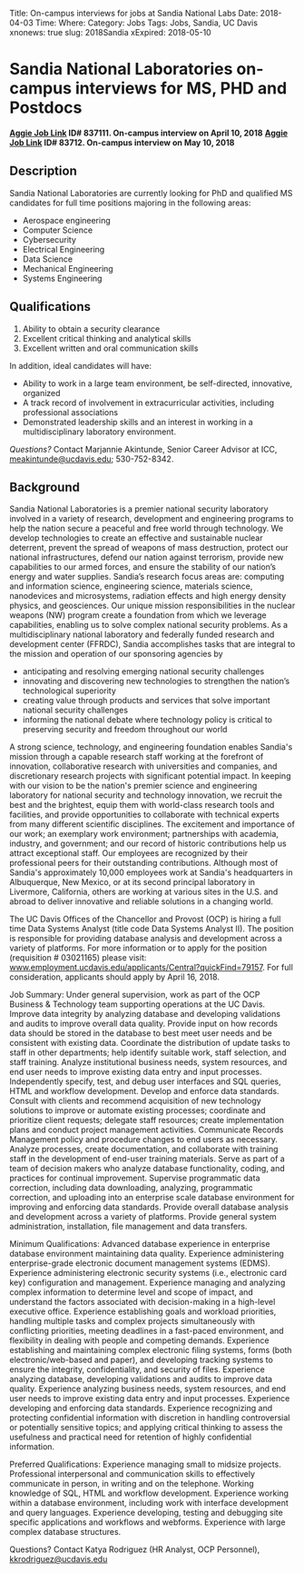 Title: On-campus interviews for jobs at Sandia National Labs
Date: 2018-04-03
Time: 
Where:
Category: Jobs
Tags: Jobs, Sandia, UC Davis
xnonews: true
slug: 2018Sandia
xExpired: 2018-05-10

# Sandia National Laboratories on-campus interviews for MS, PHD and Postdocs

**[Aggie Job Link](https://icc.ucdavis.edu/find/resources/ajl.htm) ID# 837111. On-campus interview on April 10, 2018**
**[Aggie Job Link](https://icc.ucdavis.edu/find/resources/ajl.htm) ID# 83712. On-campus interview on May 10, 2018**

## Description

Sandia National Laboratories are currently looking for PhD and qualified MS candidates for full time positions majoring in the following areas:

* Aerospace engineering
* Computer Science
* Cybersecurity
* Electrical Engineering
* Data Science
* Mechanical Engineering
* Systems Engineering

## Qualifications
1. Ability to obtain a security clearance
2. Excellent critical thinking and analytical skills
3. Excellent written and oral communication skills

In addition, ideal candidates will have:

* Ability to work in a large team environment, be self-directed, innovative, organized
* A track record of involvement in extracurricular activities, including professional associations
* Demonstrated leadership skills and an interest in working in a multidisciplinary laboratory environment.

*Questions?* Contact Marjannie Akintunde, Senior Career Advisor at ICC, <meakintunde@ucdavis.edu>; 530-752-8342.

## Background

Sandia National Laboratories is a premier national security laboratory involved in a variety of research, development and engineering programs to help the nation secure a peaceful and free world through technology. We develop technologies to create an effective and sustainable nuclear deterrent, prevent the spread of weapons of mass destruction, protect our national infrastructures, defend our nation against terrorism, provide new capabilities to our armed forces, and ensure the stability of our nation’s energy and water supplies.  Sandia’s research focus areas are: computing and information science, engineering science, materials science, nanodevices and microsystems, radiation effects and high energy density physics, and geosciences. Our unique mission responsibilities in the nuclear weapons (NW) program create a foundation from which we leverage capabilities, enabling us to solve complex national security problems.
As a multidisciplinary national laboratory and federally funded research and development center (FFRDC), Sandia accomplishes tasks that are integral to the mission and operation of our sponsoring agencies by

* anticipating and resolving emerging national security challenges
* innovating and discovering new technologies to strengthen the nation’s technological superiority
* creating value through products and services that solve important national security challenges
* informing the national debate where technology policy is critical to preserving security and freedom throughout our world

A strong science, technology, and engineering foundation enables Sandia's mission through a capable research staff working at the forefront of innovation, collaborative research with universities and companies, and discretionary research projects with significant potential impact. In keeping with our vision to be the nation's premier science and engineering laboratory for national security and technology innovation, we recruit the best and the brightest, equip them with world-class research tools and facilities, and provide opportunities to collaborate with technical experts from many different scientific disciplines. The excitement and importance of our work; an exemplary work environment; partnerships with academia, industry, and government; and our record of historic contributions help us attract exceptional staff. Our employees are recognized by their professional peers for their outstanding contributions. Although most of Sandia's approximately 10,000 employees work at Sandia's headquarters in Albuquerque, New Mexico, or at its second principal laboratory in Livermore, California, others are working at various sites in the U.S. and abroad to deliver innovative and reliable solutions in a changing world.




The UC Davis Offices of the Chancellor and Provost (OCP) is hiring a full time Data Systems Analyst (title code Data Systems  Analyst II). The position is responsible for providing database analysis and development across a variety of platforms. For more information or to apply for the position (requisition # 03021165) please visit: www.employment.ucdavis.edu/applicants/Central?quickFind=79157. For full consideration, applicants should apply by April 16, 2018.

Job Summary: 
Under general supervision, work as part of the OCP Business & Technology team supporting operations at the UC Davis. Improve data integrity by analyzing database and developing validations and audits to improve overall data quality. Provide input on how records data should be stored in the database to best meet user needs and be consistent with existing data. Coordinate the distribution of update tasks to staff in other departments; help identify suitable work, staff selection, and staff training. Analyze institutional business needs, system resources, and end user needs to improve existing data entry and input processes. Independently specify, test, and debug user interfaces and SQL queries, HTML and workflow development. Develop and enforce data standards. Consult with clients and recommend acquisition of new technology solutions to improve or automate existing processes; coordinate and prioritize client requests; delegate staff resources; create implementation plans and conduct project management activities. Communicate Records Management policy and procedure changes to end users as necessary. Analyze processes, create documentation, and collaborate with training staff in the development of end-user training materials. Serve as part of a team of decision makers who analyze database functionality, coding, and practices for continual improvement. Supervise programmatic data correction, including data downloading, analyzing, programmatic correction, and uploading into an enterprise scale database environment for improving and enforcing data standards. Provide overall database analysis and development across a variety of platforms. Provide general system administration, installation, file management and data transfers.   

Minimum Qualifications: 
Advanced database experience in enterprise database environment maintaining data quality. 
Experience administering enterprise-grade electronic document management systems (EDMS). 
Experience administering electronic security systems (i.e., electronic card key) configuration and management. 
Experience managing and analyzing complex information to determine level and scope of impact, and understand the factors associated with decision-making in a high-level executive office. 
Experience establishing goals and workload priorities, handling multiple tasks and complex projects simultaneously with conflicting priorities, meeting deadlines in a fast-paced environment, and flexibility in dealing with people and competing demands. 
Experience establishing and maintaining complex electronic filing systems, forms (both electronic/web-based and paper), and developing tracking systems to ensure the integrity, confidentiality, and security of files. 
Experience analyzing database, developing validations and audits to improve data quality. 
Experience analyzing business needs, system resources, and end user needs to improve existing data entry and input processes. 
Experience developing and enforcing data standards. 
Experience recognizing and protecting confidential information with discretion in handling controversial or potentially sensitive topics; and applying critical thinking to assess the usefulness and practical need for retention of highly confidential information. 

Preferred Qualifications: 
Experience managing small to midsize projects. 
Professional interpersonal and communication skills to effectively communicate in person, in writing and on the telephone. 
Working knowledge of SQL, HTML and workflow development. 
Experience working within a database environment, including work with interface development and query languages. 
Experience developing, testing and debugging site specific applications and workflows and webforms. 
Experience with large complex database structures.   

Questions? Contact Katya Rodriguez (HR Analyst, OCP Personnel), kkrodriguez@ucdavis.edu
